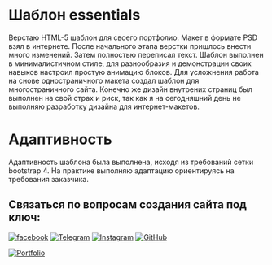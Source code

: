 # Шаблон essentials

Верстаю HTML-5 шаблон для своего портфолио. Макет в формате PSD взял в интернете. После начального этапа верстки пришлось внести много изменений. Затем полностью переписал текст. 
Шаблон выполнен в минималистичном стиле, для разнообразия и демонстрации своих навыков настроил простую анимацию блоков. Для усложнения работа на снове одностраничного макета создал шаблон для многостраничного сайта. Конечно же дизайн внутрених страниц был выполнен на свой страх и риск, так как я на сегодняшний день не выполняю разработку дизайна для интернет-макетов.
# Адаптивность

Адаптивность шаблона была выполнена, исходя из требований сетки bootstrap 4. На практике выполняю адаптацию ориентируясь на требования заказчика.

## Связаться по вопросам создания сайта под ключ:

[![facebook](https://img.shields.io/badge/-Facebook-1877F2?style=for-the-badge&logo=Figma&logoColor=eeffff)](https://www.facebook.com/frontendercode)
[![Telegram](https://img.shields.io/badge/-Telegram-26A5E4?style=for-the-badge&logo=Telegram&logoColor=eeffff)](https://t.me/frontendcoder)
[![Instagram](https://img.shields.io/badge/-Instagram-E4405F?style=for-the-badge&logo=Instagram&logoColor=eeffff)](https://www.instagram.com/frontendercode/?hl=ru)
[![GitHub](https://img.shields.io/badge/-GitHub-181717?style=for-the-badge&logo=GitHub&logoColor=eeffff)](https://github.com/frontend-coder)



[![Portfolio](https://img.shields.io/badge/-Портфолио-181717?style=for-the-badge&logo=Internet-Archive&logoColor=eeffff)](https://frontend-coder.github.io)



